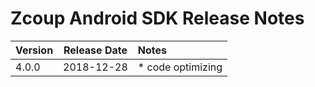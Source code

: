 # Zcoup Android SDK Release Notes

| Version | Release Date | Notes                                    |
| ------- | :----------: | :--------------------------------------- |
| 4.0.0   |  2018-12-28   | * code optimizing |
